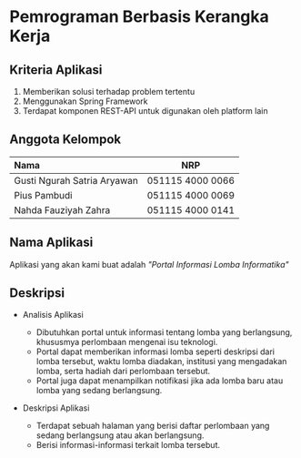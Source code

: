 # Pemrograman Berbasis Kerangka Kerja

## Kriteria Aplikasi

1. Memberikan solusi terhadap problem tertentu
2. Menggunakan Spring Framework
3. Terdapat komponen REST-API untuk digunakan oleh platform lain

## Anggota Kelompok

| Nama | NRP |
| :--- | :---:|
| Gusti Ngurah Satria Aryawan | 051115 4000 0066 |
| Pius Pambudi | 051115 4000 0069 |
| Nahda Fauziyah Zahra | 051115 4000 0141 |

## Nama Aplikasi
Aplikasi yang akan kami buat adalah <i>"Portal Informasi Lomba Informatika"</i>

## Deskripsi
- Analisis Aplikasi
    - Dibutuhkan portal untuk informasi tentang lomba yang berlangsung, khususmya perlombaan mengenai isu teknologi.
    - Portal dapat memberikan informasi lomba seperti deskripsi dari lomba tersebut, waktu lomba diadakan, institusi yang mengadakan lomba, serta hadiah dari perlombaan tersebut.
    - Portal juga dapat menampilkan notifikasi jika ada lomba baru atau lomba yang sedang berlangsung.

- Deskripsi Aplikasi
    - Terdapat sebuah halaman yang berisi daftar perlombaan yang sedang berlangsung atau akan berlangsung.
    - Berisi informasi-informasi terkait lomba tersebut.


